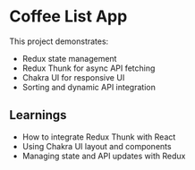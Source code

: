 # Coffee List App

This project demonstrates:
- Redux state management
- Redux Thunk for async API fetching
- Chakra UI for responsive UI
- Sorting and dynamic API integration

## Learnings
- How to integrate Redux Thunk with React
- Using Chakra UI layout and components
- Managing state and API updates with Redux
